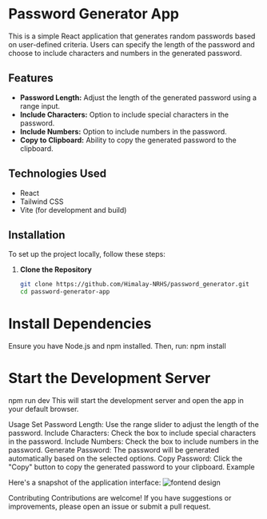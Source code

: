 # Password Generator App

This is a simple React application that generates random passwords based on user-defined criteria. Users can specify the length of the password and choose to include characters and numbers in the generated password.

## Features

- **Password Length:** Adjust the length of the generated password using a range input.
- **Include Characters:** Option to include special characters in the password.
- **Include Numbers:** Option to include numbers in the password.
- **Copy to Clipboard:** Ability to copy the generated password to the clipboard.

## Technologies Used

- React
- Tailwind CSS
- Vite (for development and build)

## Installation

To set up the project locally, follow these steps:

1. **Clone the Repository**

   ```bash
   git clone https://github.com/Himalay-NRHS/password_generator.git
   cd password-generator-app

 # Install Dependencies

Ensure you have Node.js and npm installed. Then, run:
npm install

 # Start the Development Server

npm run dev
This will start the development server and open the app in your default browser.

Usage
Set Password Length: Use the range slider to adjust the length of the password.
Include Characters: Check the box to include special characters in the password.
Include Numbers: Check the box to include numbers in the password.
Generate Password: The password will be generated automatically based on the selected options.
Copy Password: Click the "Copy" button to copy the generated password to your clipboard.
Example

Here's a snapshot of the application interface:
![fontend design ](public/passwordmanager.png)



Contributing
Contributions are welcome! If you have suggestions or improvements, please open an issue or submit a pull request.
